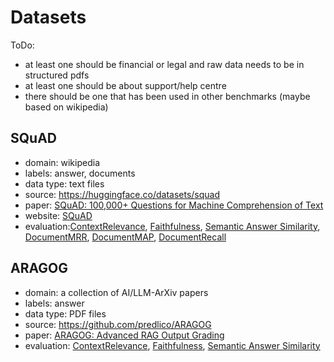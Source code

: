 # Datasets

ToDo:
- at least one should be financial or legal and raw data needs to be in structured pdfs
- at least one should be about support/help centre 
- there should be one that has been used in other benchmarks (maybe based on wikipedia)


## SQuAD

- domain: wikipedia
- labels: answer, documents
- data type: text files
- source: https://huggingface.co/datasets/squad
- paper: [SQuAD: 100,000+ Questions for Machine Comprehension of Text](https://arxiv.org/abs/1606.05250)
- website: [SQuAD](https://rajpurkar.github.io/SQuAD-explorer/)
- evaluation:[ContextRelevance](), [Faithfulness](), [Semantic Answer Similarity](), [DocumentMRR](), [DocumentMAP](), [DocumentRecall]()


## ARAGOG
- domain: a collection of AI/LLM-ArXiv papers 
- labels: answer
- data type: PDF files
- source: https://github.com/predlico/ARAGOG
- paper: [ARAGOG: Advanced RAG Output Grading](https://arxiv.org/pdf/2404.01037)
- evaluation: [ContextRelevance](), [Faithfulness](), [Semantic Answer Similarity]()